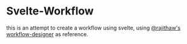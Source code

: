# Svelte-Workflow

this is an attempt to create a workflow using svelte, using [@rajithaw's workflow-designer](https://github.com/rajithaw/workflow-designer)
as reference.